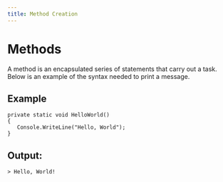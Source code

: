 ```yaml
---
title: Method Creation
---
```


# Methods
A method is an encapsulated series of statements that carry out a task. Below is an example of the syntax needed to print a message.

## Example
```
private static void HelloWorld()
{
   Console.WriteLine("Hello, World");
}
```

## Output:
```
> Hello, World!
```
